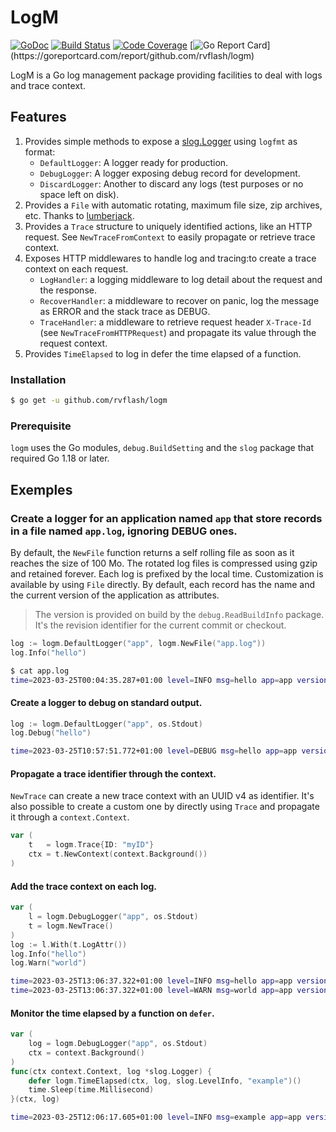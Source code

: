 # LogM

[![GoDoc](https://godoc.org/github.com/rvflash/logm?status.svg)](https://godoc.org/github.com/rvflash/logm)
[![Build Status](https://github.com/rvflash/logm/workflows/build/badge.svg)](https://github.com/rvflash/logm/actions?workflow=build)
[![Code Coverage](https://codecov.io/gh/rvflash/logm/branch/master/graph/badge.svg)](https://codecov.io/gh/rvflash/logm)
[![Go Report Card](https://goreportcard.com/badge/github.com/rvflash/logm?)](https://goreportcard.com/report/github.com/rvflash/logm)


LogM is a Go log management package providing facilities to deal with logs and trace context.

## Features

1. Provides simple methods to expose a [slog.Logger](https://pkg.go.dev/golang.org/x/exp/slog) using `logfmt` as format:
   - `DefaultLogger`: A logger ready for production.
   - `DebugLogger`: A logger exposing debug record for development.
   - `DiscardLogger`: Another to discard any logs (test purposes or no space left on disk).
2. Provides a `File` with automatic rotating, maximum file size, zip archives, etc. Thanks to [lumberjack](https://github.com/natefinch/lumberjack).
3. Provides a `Trace` structure to uniquely identified actions, like an HTTP request. See `NewTraceFromContext` to easily propagate or retrieve trace context.  
4. Exposes HTTP middlewares to handle log and tracing:to create a trace context on each request.
   - `LogHandler`: a logging middleware to log detail about the request and the response.
   - `RecoverHandler`: a middleware to recover on panic, log the message as ERROR and the stack trace as DEBUG. 
   - `TraceHandler`: a middleware to retrieve request header `X-Trace-Id` (see `NewTraceFromHTTPRequest`) and propagate its value through the request context.
5. Provides `TimeElapsed` to log in defer the time elapsed of a function. 


### Installation

```bash
$ go get -u github.com/rvflash/logm
```

### Prerequisite

`logm` uses the Go modules, `debug.BuildSetting` and the `slog` package that required Go 1.18 or later.


## Exemples

### Create a logger for an application named `app` that store records in a file named `app.log`, ignoring DEBUG ones.

By default, the `NewFile` function returns a self rolling file as soon as it reaches the size of 100 Mo.
The rotated log files is compressed using gzip and retained forever. Each log is prefixed by the local time.
Customization is available by using `File` directly.
By default, each record has the name and the current version of the application as attributes.

> The version is provided on build by the `debug.ReadBuildInfo` package.
> It's the revision identifier for the current commit or checkout.

```go
log := logm.DefaultLogger("app", logm.NewFile("app.log"))
log.Info("hello")
```
```bash
$ cat app.log
time=2023-03-25T00:04:35.287+01:00 level=INFO msg=hello app=app version=d1da844711730f2f5cbd08be93e62e71475f7d4e
```

#### Create a logger to debug on standard output.

```go
log := logm.DefaultLogger("app", os.Stdout)
log.Debug("hello")
```
```bash
time=2023-03-25T10:57:51.772+01:00 level=DEBUG msg=hello app=app version=d1da844711730f2f5cbd08be93e62e71475f7d4e
```

#### Propagate a trace identifier through the context.

`NewTrace` can create a new trace context with an UUID v4 as identifier.
It's also possible to create a custom one by directly  using `Trace` and propagate it through a `context.Context`.

```go
var (
    t   = logm.Trace{ID: "myID"}
    ctx = t.NewContext(context.Background())
)
```

#### Add the trace context on each log.

```go
var (
    l = logm.DebugLogger("app", os.Stdout)
    t = logm.NewTrace()
)
log := l.With(t.LogAttr())
log.Info("hello")
log.Warn("world")
```
```bash
time=2023-03-25T13:06:37.322+01:00 level=INFO msg=hello app=app version=d1da844711730f2f5cbd08be93e62e71475f7d4e trace.id=0a02e16c-7418-4558-9dcc-718c007162b6
time=2023-03-25T13:06:37.322+01:00 level=WARN msg=world app=app version=d1da844711730f2f5cbd08be93e62e71475f7d4e trace.id=0a02e16c-7418-4558-9dcc-718c007162b6
```

#### Monitor the time elapsed by a function on `defer`.

```go
var (
    log = logm.DebugLogger("app", os.Stdout)
    ctx = context.Background()
)
func(ctx context.Context, log *slog.Logger) {
    defer logm.TimeElapsed(ctx, log, slog.LevelInfo, "example")()
    time.Sleep(time.Millisecond)
}(ctx, log)
```
```bash
time=2023-03-25T12:06:17.605+01:00 level=INFO msg=example app=app version=d1da844711730f2f5cbd08be93e62e71475f7d4e trace.id=ccc05db1-68d2-4442-9353-0789e0b8ca55 trace.time_elapsed_ms=1
```
